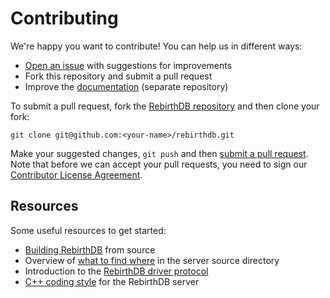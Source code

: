 # Contributing

We're happy you want to contribute! You can help us in different ways:

- [Open an issue][1] with suggestions for improvements
- Fork this repository and submit a pull request
- Improve the [documentation][2] (separate repository)

[1]: https://github.com/rebirthdb/rebirthdb/issues
[2]: https://github.com/rebirthdb/docs

To submit a pull request, fork the [RebirthDB repository][3] and then clone your fork:

    git clone git@github.com:<your-name>/rebirthdb.git

[3]: https://github.com/rebirthdb/rebirthdb

Make your suggested changes, `git push` and then [submit a pull request][4]. Note that before we can accept your pull requests, you need to sign our [Contributor License Agreement][5].

[4]: https://github.com/rebirthdb/rebirthdb/compare/
[5]: http://rethinkdb.com/community/cla/

## Resources

Some useful resources to get started:
* [Building RebirthDB][6] from source
* Overview of [what to find where][7] in the server source directory
* Introduction to the [RebirthDB driver protocol][8]
* [C++ coding style][9] for the RebirthDB server

[6]: http://rethinkdb.com/docs/build/
[7]: src/README.md
[8]: http://rethinkdb.com/docs/driver-spec/
[9]: STYLE.md
